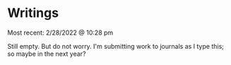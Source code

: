 # Writings
Most recent: 2/28/2022 @ 10:28 pm

Still empty. But do not worry. I'm submitting work to journals as I type this; so maybe in the next year? 



